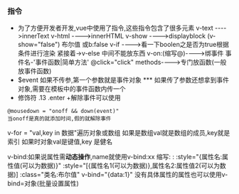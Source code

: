 ### 指令
+ 为了方便开发者开发,vue中使用了指令,这些指令包含了很多元素
v-text ---->innerText
v-html ---->innerHTML
v-show ---->displayblock (v-show="false") 布尔值 或b:false
v-if ---->看一下boolen之是否为true根据条件进行渲染  紧接着->v-else 中间不能放东西
v-on:(缩写@)---->绑事件 事件名-'事件函数|简单方法' @click="click"
methods---->专门放函数(一般放事件函数)
+ $event
 如果不传参,第一个参数就是事件对象
 *** 如果传了参数还想拿到事件对象,需要在模板中的事件函数内传一个
+ 修饰符 .13 .enter 
+解除事件可以使用
```
@mousedown = "onoff && down(event)"
当onoff是真的就添加时间,假的就解除事件
```
v-for = "val,key in 数据"遍历对象或数组
   如果是数组val就是数组的成员,key就是索引 
   如果时对象val是键值,key 是健名

v-bind:如果说属性需**动态操作**,name就使用v-bind:xx
缩写:  :
:style="{属性名:属性值(可以为数据)}"
:style="[{属性名1(可以为数据)},属性名2:属性值2(可以为数据)]
:class="类名:布尔值"
v-bind="{data:1}" 没有具体属性的属性也可以使用v-bind=对象(批量设置属性)


